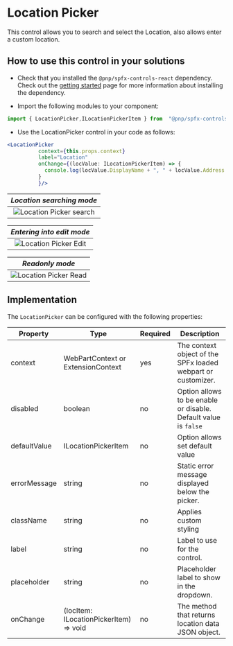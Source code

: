 # Location Picker

This control allows you to search and select the Location, also allows enter a custom location.

## How to use this control in your solutions

- Check that you installed the `@pnp/spfx-controls-react` dependency. Check out the [getting started](../../#getting-started) page for more information about installing the dependency.

- Import the following modules to your component:

```TypeScript
import { LocationPicker,ILocationPickerItem } from  "@pnp/spfx-controls-react/lib/LocationPicker";
```

- Use the LocationPicker control in your code as follows:

```jsx
<LocationPicker
          context={this.props.context}
          label="Location"
          onChange={(locValue: ILocationPickerItem) => {
            console.log(locValue.DisplayName + ", " + locValue.Address.Street)
          }
          }/>
```

| *Location searching mode* |
|:--:|
|![Location Picker search](../assets/location1.png)|

| *Entering into edit mode* |
|:--:|
|![Location Picker Edit](../assets/location2.png)|

| *Readonly mode* |
|:--:|
|![Location Picker Read](../assets/location3.png)|

## Implementation

The `LocationPicker` can be configured with the following properties:

| Property     | Type                                   | Required | Description                                                     |
| ------------ | -------------------------------------- | -------- | --------------------------------------------------------------- |
| context      | WebPartContext or ExtensionContext     | yes      | The context object of the SPFx loaded webpart or customizer.    |
| disabled     | boolean                                | no       | Option allows to be enable or disable. Default value is `false` |
| defaultValue | ILocationPickerItem                    | no       | Option allows set default value                                 |
| errorMessage | string                                 | no       | Static error message displayed below the picker.                |
| className    | string                                 | no       | Applies custom styling                                          |
| label        | string                                 | no       | Label to use for the control.                                   |
| placeholder  | string                                 | no       | Placeholder label to show in the dropdown.                      |
| onChange     | (locItem: ILocationPickerItem) => void | no       | The method that returns location data JSON object.              |
